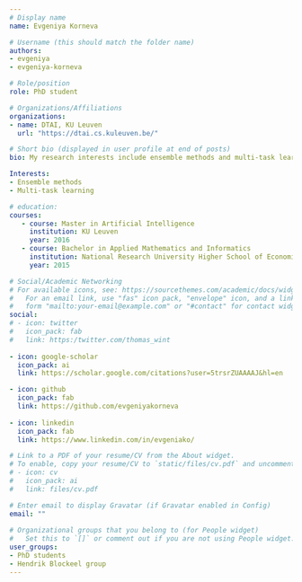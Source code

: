 ```yaml
---
# Display name
name: Evgeniya Korneva

# Username (this should match the folder name)
authors:
- evgeniya
- evgeniya-korneva

# Role/position
role: PhD student

# Organizations/Affiliations
organizations:
- name: DTAI, KU Leuven
  url: "https://dtai.cs.kuleuven.be/"

# Short bio (displayed in user profile at end of posts)
bio: My research interests include ensemble methods and multi-task learning.

Interests:
- Ensemble methods
- Multi-task learning

# education:
courses:
   - course: Master in Artificial Intelligence
     institution: KU Leuven
     year: 2016
   - course: Bachelor in Applied Mathematics and Informatics
     institution: National Research University Higher School of Economics (Moscow, Russia)
     year: 2015

# Social/Academic Networking
# For available icons, see: https://sourcethemes.com/academic/docs/widgets/#icons
#   For an email link, use "fas" icon pack, "envelope" icon, and a link in the
#   form "mailto:your-email@example.com" or "#contact" for contact widget.
social:
# - icon: twitter
#   icon_pack: fab
#   link: https:/twitter.com/thomas_wint
  
- icon: google-scholar
  icon_pack: ai
  link: https://scholar.google.com/citations?user=5trsrZUAAAAJ&hl=en

- icon: github
  icon_pack: fab
  link: https://github.com/evgeniyakorneva
  
- icon: linkedin
  icon_pack: fab
  link: https://www.linkedin.com/in/evgeniako/

# Link to a PDF of your resume/CV from the About widget.
# To enable, copy your resume/CV to `static/files/cv.pdf` and uncomment the lines below.  
# - icon: cv
#   icon_pack: ai
#   link: files/cv.pdf

# Enter email to display Gravatar (if Gravatar enabled in Config)
email: ""
  
# Organizational groups that you belong to (for People widget)
#   Set this to `[]` or comment out if you are not using People widget.  
user_groups:
- PhD students
- Hendrik Blockeel group
---
```


